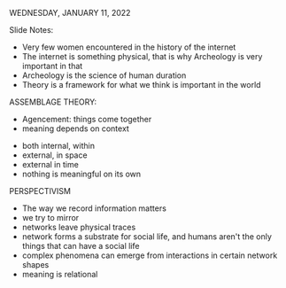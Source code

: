 WEDNESDAY, JANUARY 11, 2022

Slide Notes:

* Very few women encountered in the history of the internet 
* The internet is something physical, that is why Archeology is very important in that
* Archeology is the science of human duration 
* Theory is a framework for what we think is important in the world 


ASSEMBLAGE THEORY:

* Agencement: things come together 
* meaning depends on context
- both internal, within
- external, in space 
- external in time 
- nothing is meaningful on its own 


PERSPECTIVISM 

* The way we record information matters
* we try to mirror
* networks leave physical traces 
* network forms a substrate for social life, and humans aren't the only things that can have a social life 
* complex phenomena can emerge from interactions in certain network shapes
* meaning is relational 